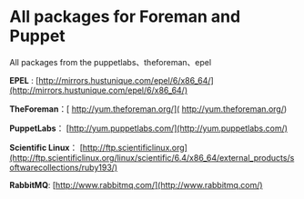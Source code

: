 All packages for Foreman and Puppet 
=============

All packages from the puppetlabs、theforeman、epel

**EPEL** : [http://mirrors.hustunique.com/epel/6/x86_64/](http://mirrors.hustunique.com/epel/6/x86_64/)

**TheForeman**：[ http://yum.theforeman.org/]( http://yum.theforeman.org/)

**PuppetLabs**： [http://yum.puppetlabs.com/](http://yum.puppetlabs.com/)

**Scientific Linux**： [http://ftp.scientificlinux.org](http://ftp.scientificlinux.org/linux/scientific/6.4/x86_64/external_products/softwarecollections/ruby193/)

**RabbitMQ**: [http://www.rabbitmq.com/](http://www.rabbitmq.com/)

